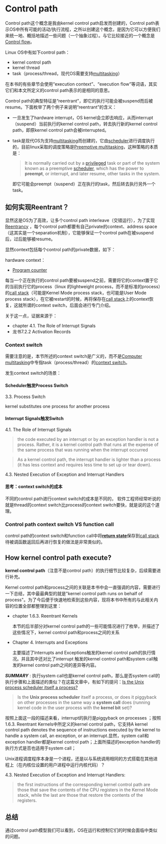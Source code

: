 # Control path

Control path这个概念是我由kernel control path启发而创建的，Control path表示OS中所有可能的活动/执行流程，之所以创建这个概念，是因为它可以方便我们来统一地、概括地描述一些问题（一个抽象过程）。与它比较接近的一个概念是[Control flow](https://en.wikipedia.org/wiki/Control_flow)。

Linux OS中有如下control path：

- kernel control path
- kernel thread
- task（process/thread，现代OS需要支持[multitasking](./00-Multitask.md)）

在本书的有些章节会使用“execution context”、“execution flow”等词语，其实它们和本文所定义的control path表示的是相同的意思。

Control path的典型特征是“reentrant”，即它的执行可能会被suspend而后被resume。下面枚举了两个例子来说明“reentrant”的含义：

- 一旦发生了hardware interrupt，OS kernel会立即去响应，从而interrupt（suspend）当前执行的kernel control path，转去执行新的kernel control path，即原kernel control path会被interrupted。

- task是现代OS为支持[multitasking](https://en.wikipedia.org/wiki/Computer_multitasking)而创建的，它由[scheduler](https://en.wikipedia.org/wiki/Scheduling_(computing))进行调度执行的，目前linux采取的调度策略是[Preemptive multitasking](https://en.wikipedia.org/wiki/Preemption_(computing))，这种策略的本质是：

  > It is normally carried out by a [privileged](https://en.wikipedia.org/wiki/Protection_ring) task or part of the system known as a preemptive [scheduler](https://en.wikipedia.org/wiki/Scheduling_(computing)), which has the power to **preempt**, or interrupt, and later resume, other tasks in the system.

  即它可能会preempt（suspend）正在执行的task，然后转去执行另外一个task。

## 如何实现Reentrant？

显然这是OS为了高效，让多个control path interleave（交错运行），为了实现[Reentrancy](https://en.wikipedia.org/wiki/Reentrancy_(computing)) ，每个control path都要有自己private的context、address space（这其实是一个separation机制），它能够保证一个control path在被suspend后，过后能够被resume。

显然context包括每个control path的private数据，如下：

hardware context：

- [Program counter](https://en.wikipedia.org/wiki/Program_counter)

每当一个正在执行的control path要被suspend之前，需要将它的context置于它的当前执行它的process（linux 的lightweight process，而不是标准的process）的[call stack](https://en.wikipedia.org/wiki/Call_stack)（可能是Kernel Mode process stack，也可能是User Mode process stack），在它被restart的时候，再将保存在[call stack](https://en.wikipedia.org/wiki/Call_stack)上的context恢复，这就所谓的context switch，后面会进行专门介绍。

关于这一点，证据来源于：

- chapter 4.1. The Role of Interrupt Signals
- 龙书7.2.2 Activation Records









### Context switch

需要注意的是，本节所述的context switch是广义的，而不是[Computer multitasking](https://en.wikipedia.org/wiki/Computer_multitasking)中专指task（process/thread）的[context switch](https://en.wikipedia.org/wiki/Context_switch)。



发生context switch的场景：

#### Scheduler触发Process Switch

3.3. Process Switch

kernel substitutes one process for another process

#### Interrupt Signals触发Switch

4.1. The Role of Interrupt Signals

> the code executed by an interrupt or by an exception handler is not a process. Rather, it is a kernel control path that runs at the expense of the same process that was running when the interrupt occurred



> As a kernel control path, the interrupt handler is lighter than a process (it has less context and requires less time to set up or tear down).

4.3. Nested Execution of Exception and Interrupt Handlers



#### 思考：context switch的成本

不同的control path进行context switch的成本是不同的， 软件工程师经常听说的就是thread的context switch比process的context switch要快，就是说的这个道理。





### Control path context switch VS function call

control path的context switch和function call中将[**return state**](https://en.wikipedia.org/wiki/Call_stack#Functions_of_the_call_stack)保存到[call stack](https://en.wikipedia.org/wiki/Call_stack)待被调函数返回后再进行恢复的做法是非常类似的。



## How kernel control path execute?

**kernel control path**（注意不是control path）的执行细节比较复杂，后续需要进行补充。

Kernel control path和process之间的关联是本书中会一直强调的内容，需要进行一下总结，其中最最典型的就是"kernel control path runs on behalf of process"。为了今后便于快速地检索到这些内容，现将本书中所有的与此相关内容的位置全部都整理到这里：

- chapter 1.6.3. Reentrant Kernels

  本节的后半部分对kernel control path的一些可能情况进行了枚举，并描述了这些情况下，kernel control path和process之间的关系

- Chapter 4. Interrupts and Exceptions

  主要描述了Interrupts and Exceptions触发的kernel control path的执行情况。并且其中还对比了interrupt 触发的kernel control path和system call触发的kernel control path之间的差异等内容。



***SUMMARY*** : 执行system call也是kernel control path，那么是否system call的执行步骤和上面描述的类似？在这篇文章中，有如下的提问：[Is the Unix process scheduler itself a process?](https://unix.stackexchange.com/questions/155766/is-the-unix-process-scheduler-itself-a-process)

> Is the **Unix process scheduler** itself a process, or does it piggyback on other processes in the same way a **system call** does (running kernel code in the user process with the **kernel bit** set)?

按照上面这一段的描述来看，interrupt的执行是piggyback on processes ；按照1.6.3. Reentrant Kernels中所定义的kernel control path，它支持A kernel control path denotes the sequence of instructions executed by the kernel to handle a system call, an exception, or an interrupt.显然，system call和exception handler都是kernel control path；上面所描述的exception handler的执行方式是否也适用于system call；

Unix进程调度程序本身是一个进程，还是以与系统调用相同的方式搭载在其他进程上（在内核位设置的用户进程中运行内核代码）？



4.3. Nested Execution of Exception and Interrupt Handlers:

> the first instructions of the corresponding kernel control path are those that save the contents of the CPU registers in the Kernel Mode stack, while the last are those that restore the contents of the registers.

## 总结

通过control path模型我们可以看到，OS在运行和控制它们的时候会面临中类似的问题。

